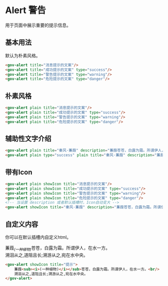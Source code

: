 # Alert 警告

用于页面中展示重要的提示信息。


## 基本用法

默认为朴素风格。

<demo-container class="demo-gov-alert">
<gov-alert title="消息提示的文案"/>
<gov-alert title="成功提示的文案" type="success"/>
<gov-alert title="警告提示的文案" type="warning"/>
<gov-alert title="危险提示的文案" type="danger"/>
</demo-container>

```md
<gov-alert title="消息提示的文案"/>
<gov-alert title="成功提示的文案" type="success"/>
<gov-alert title="警告提示的文案" type="warning"/>
<gov-alert title="危险提示的文案" type="danger"/>
```



## 朴素风格

<demo-container class="demo-gov-alert">
<gov-alert plain title="消息提示的文案"/>
<gov-alert plain title="成功提示的文案" type="success"/>
<gov-alert plain title="警告提示的文案" type="warning"/>
<gov-alert plain title="危险提示的文案" type="danger"/>
</demo-container>

```md
<gov-alert plain title="消息提示的文案"/>
<gov-alert plain title="成功提示的文案" type="success"/>
<gov-alert plain title="警告提示的文案" type="warning"/>
<gov-alert plain title="危险提示的文案" type="danger"/>
```



## 辅助性文字介绍

<demo-container class="demo-gov-alert">
<gov-alert plain title="秦风·蒹葭" description="蒹葭苍苍，白露为霜。所谓伊人，在水一方。"/>
<gov-alert plain type="success" title="秦风·蒹葭" description="蒹葭苍苍，白露为霜。所谓伊人，在水一方。"/>
</demo-container>

```md
<gov-alert plain title="秦风·蒹葭" description="蒹葭苍苍，白露为霜。所谓伊人，在水一方。"/>
<gov-alert plain type="success" plain title="秦风·蒹葭" description="蒹葭苍苍，白露为霜。所谓伊人，在水一方。"/>
```

## 带有Icon

<demo-container class="demo-gov-alert">
<gov-alert plain showIcon title="消息提示的文案"/>
<gov-alert plain showIcon title="成功提示的文案" type="success"/>
<gov-alert plain showIcon title="警告提示的文案" type="warning"/>
<gov-alert plain showIcon title="危险提示的文案" type="danger"/>
<gov-alert showIcon title="秦风·蒹葭" description="蒹葭苍苍，白露为霜。所谓伊人，在水一方。"/>
</demo-container>

```md
<gov-alert plain showIcon title="消息提示的文案"/>
<gov-alert plain showIcon title="成功提示的文案" type="success"/>
<gov-alert plain showIcon title="警告提示的文案" type="warning"/>
<gov-alert plain showIcon title="危险提示的文案" type="danger"/>
<!-- 当设置 description 或者默认插槽时，Icon自动变大 -->
<gov-alert showIcon title="秦风·蒹葭" description="蒹葭苍苍，白露为霜。所谓伊人，在水一方。"/>
```

## 自定义内容

你可以在默认插槽内自定义html。

<demo-container class="demo-gov-alert">
<gov-alert showIcon title="提示">
蒹葭<sub><i>(一种植物)</i></sub>苍苍，白露为霜。所谓伊人，在水一方。<br/>
溯洄从之,道阻且长;溯游从之,宛在水中央。
</gov-alert>
</demo-container>

```md
<gov-alert showIcon title="提示">
	蒹葭<sub><i>(一种植物)</i></sub>苍苍，白露为霜。所谓伊人，在水一方。<br/>
	溯洄从之,道阻且长;溯游从之,宛在水中央。
</gov-alert>
```

